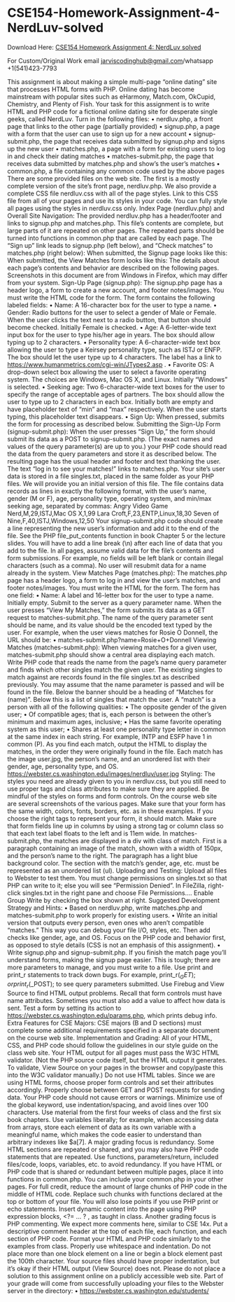 # CSE154-Homework-Assignment-4-NerdLuv-solved

Download Here: [CSE154 Homework Assignment 4: NerdLuv solved](https://jarviscodinghub.com/assignment/homework-assignment-4-nerdluv-solution/)

For Custom/Original Work email jarviscodinghub@gmail.com/whatsapp +1(541)423-7793

This assignment is about making a simple multi-page “online dating” site that processes HTML forms with PHP. Online dating has become mainstream with popular sites such as eHarmony, Match.com, OkCupid, Chemistry, and Plenty of Fish. Your task for this assignment is to write HTML and PHP code for a fictional online dating site for desperate single geeks, called NerdLuv. Turn in the following files: • nerdluv.php, a front page that links to the other page (partially provided) • signup.php, a page with a form that the user can use to sign up for a new account • signup-submit.php, the page that receives data submitted by signup.php and signs up the new user • matches.php, a page with a form for existing users to log in and check their dating matches • matches-submit.php, the page that receives data submitted by matches.php and show’s the user’s matches • common.php, a file containing any common code used by the above pages There are some provided files on the web site. The first is a mostly complete version of the site’s front page, nerdluv.php. We also provide a complete CSS file nerdluv.css with all of the page styles. Link to this CSS file from all of your pages and use its styles in your code. You can fully style all pages using the styles in nerdluv.css only.
Index Page (nerdluv.php) and Overall Site Navigation:
The provided nerdluv.php has a header/footer and links to signup.php and matches.php. This file’s contents are complete, but large parts of it are repeated on other pages. The repeated parts should be turned into functions in common.php that are called by each page. The “Sign up” link leads to signup.php (left below),
and “Check matches” to matches.php (right below):
When submitted, the Signup page looks like this:
When submitted, the View Matches form looks like this:
The details about each page’s contents and behavior are described on the following pages. Screenshots in this document are from Windows in Firefox, which may differ from your system.
Sign-Up Page (signup.php): The signup.php page has a header logo, a form to create a new account, and footer notes/images. You must write the HTML code for the form. The form contains the following labeled fields: • Name: A 16-character box for the user to type a name. • Gender: Radio buttons for the user to select a gender of Male or Female. When the user clicks the text next to a radio button, that button should become checked. Initially Female is checked. • Age: A 6-letter-wide text input box for the user to type his/her age in years. The box should allow typing up to 2 characters. • Personality type: A 6-character-wide text box allowing the user to type a Keirsey personality type, such as ISTJ or ENFP. The box should let the user type up to 4 characters. The label has a link to https://www.humanmetrics.com/cgi-win/JTypes2.asp . • Favorite OS: A drop-down select box allowing the user to select a favorite operating system. The choices are Windows, Mac OS X, and Linux. Initially “Windows” is selected. • Seeking age: Two 6-character-wide text boxes for the user to specify the range of acceptable ages of partners. The box should allow the user to type up to 2 characters in each box. Initially both are empty and have placeholder text of “min” and “max” respectively. When the user starts typing, this placeholder text disappears. • Sign Up: When pressed, submits the form for processing as described below.
Submitting the Sign-Up Form (signup-submit.php): When the user presses “Sign Up,” the form should submit its data as a POST to signup-submit.php. (The exact names and values of the query parameter(s) are up to you.) your PHP code should read the data from the query parameters and store it as described below. The resulting page has the usual header and footer and text thanking the user. The text “log in to see your matches!” links to matches.php. Your site’s user data is stored in a file singles.txt, placed in the same folder as your PHP files. We will provide you an initial version of this file. The file contains data records as lines in exactly the following format, with the user’s name, gender (M or F), age, personality type, operating system, and min/max seeking age, separated by commas: Angry Video Game Nerd,M,29,ISTJ,Mac OS X,1,99 Lara Croft,F,23,ENTP,Linux,18,30 Seven of Nine,F,40,ISTJ,Windows,12,50 Your signup-submit.php code should create a line representing the new user’s information and add it to the end of the file. See the PHP file_put_contents function in book Chapter 5 or the lecture slides. You will have to add a line break (\n) after each line of data that you add to the file. In all pages, assume valid data for the file’s contents and form submissions. For example, no fields will be left blank or contain illegal characters (such as a comma). No user will resubmit data for a name already in the system.
View Matches Page (matches.php): The matches.php page has a header logo, a form to log in and view the user’s matches, and footer notes/images. You must write the HTML for the form. The form has one field: • Name: A label and 16-letter box for the user to type a name. Initially empty. Submit to the server as a query parameter name. When the user presses “View My Matches,” the form submits its data as a GET request to matches-submit.php. The name of the query parameter sent should be name, and its value should be the encoded text typed by the user. For example, when the user views matches for Rosie O Donnell, the URL should be: • matches-submit.php?name=Rosie+O+Donnell
Viewing Matches (matches-submit.php): When viewing matches for a given user, matches-submit.php should show a central area displaying each match. Write PHP code that reads the name from the page’s name query parameter and finds which other singles match the given user. The existing singles to match against are records found in the file singles.txt as described previously. You may assume that the name parameter is passed and will be found in the file. Below the banner should be a heading of “Matches for (name)”. Below this is a list of singles that match the user. A “match” is a person with all of the following qualities: • The opposite gender of the given user; • Of compatible ages; that is, each person is between the other’s minimum and maximum ages, inclusive; • Has the same favorite operating system as this user; • Shares at least one personality type letter in common at the same index in each string. For example, INTP and ESFP have 1 in common (P). As you find each match, output the HTML to display the matches, in the order they were originally found in the file. Each match has the image user.jpg, the person’s name, and an unordered list with their gender, age, personality type, and OS. https://webster.cs.washington.edu/images/nerdluv/user.jpg Styling: The styles you need are already given to you in nerdluv.css, but you still need to use proper tags and class attributes to make sure they are applied. Be mindful of the styles on forms and form controls. On the course web site are several screenshots of the various pages. Make sure that your form has the same width, colors, fonts, borders, etc. as in these examples. If you choose the right tags to represent your form, it should match. Make sure that form fields line up in columns by using a strong tag or column class so that each text label floats to the left and is 11em wide. In matches-submit.php, the matches are displayed in a div with class of match. First is a paragraph containing an image of the match, shown with a width of 150px, and the person’s name to the right. The paragraph has a light blue background color. The section with the match’s gender, age, etc. must be represented as an unordered list (ul).
Uploading and Testing: Upload all files to Webster to test them. You must change permissions on singles.txt so that PHP can write to it; else you will see “Permission Denied”. In FileZilla, right-click singles.txt in the right pane and choose File Permissions…. Enable Group Write by checking the box shown at right. Suggested Development Strategy and Hints: • Based on nerdluv.php, write matches.php and matches-submit.php to work properly for existing users. • Write an initial version that outputs every person, even ones who aren’t compatible “matches.” This way you can debug your file I/O, styles, etc. Then add checks like gender, age, and OS. Focus on the PHP code and behavior first, as opposed to style details (CSS is not an emphasis of this assignment). • Write signup.php and signup-submit.php. If you finish the match page you’ll understand forms, making the signup page easier. This is tough; there are more parameters to manage, and you must write to a file. Use print and print_r statements to track down bugs. For example, print_r($_GET); or print_r($_POST); to see query parameters submitted. Use Firebug and View Source to find HTML output problems. Recall that form controls must have name attributes. Sometimes you must also add a value to affect how data is sent. Test a form by setting its action to https://webster.cs.washington.edu/params.php, which prints debug info.
Extra Features for CSE Majors: CSE majors (B and D sections) must complete some additional requirements specified in a separate document on the course web site.
Implementation and Grading: All of your HTML, CSS, and PHP code should follow the guidelines in our style guide on the class web site. Your HTML output for all pages must pass the W3C HTML validator. (Not the PHP source code itself, but the HTML output it generates. To validate, View Source on your pages in the browser and copy/paste this into the W3C validator manually.) Do not use HTML tables. Since we are using HTML forms, choose proper form controls and set their attributes accordingly. Properly choose between GET and POST requests for sending data. Your PHP code should not cause errors or warnings. Minimize use of the global keyword, use indentation/spacing, and avoid lines over 100 characters. Use material from the first four weeks of class and the first six book chapters. Use variables liberally; for example, when accessing data from arrays, store each element of data as its own variable with a meaningful name, which makes the code easier to understand than arbitrary indexes like $a[7]. A major grading focus is redundancy. Some HTML sections are repeated or shared, and you may also have PHP code statements that are repeated. Use functions, parameters/return, included files/code, loops, variables, etc. to avoid redundancy. If you have HTML or PHP code that is shared or redundant between multiple pages, place it into functions in common.php. You can include your common.php in your other pages. For full credit, reduce the amount of large chunks of PHP code in the middle of HTML code. Replace such chunks with functions declared at the top or bottom of your file. You will also lose points if you use PHP print or echo statements. Insert dynamic content into the page using PHP expression blocks, <?= … ? , as taught in class. Another grading focus is PHP commenting. We expect more comments here, similar to CSE 14x. Put a descriptive comment header at the top of each file, each function, and each section of PHP code. Format your HTML and PHP code similarly to the examples from class. Properly use whitespace and indentation. Do not place more than one block element on a line or begin a block element past the 100th character. Your source files should have proper indentation, but it’s okay if their HTML output (View Source) does not. Please do not place a solution to this assignment online on a publicly accessible web site. Part of your grade will come from successfully uploading your files to the Webster server in the directory: • https://webster.cs.washington.edu/students/

